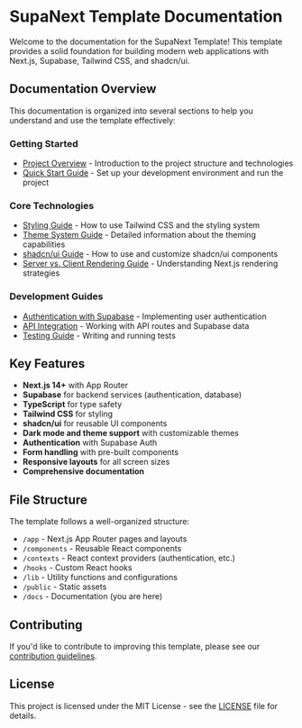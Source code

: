 # SupaNext Template Documentation

Welcome to the documentation for the SupaNext Template! This template provides a solid foundation for building modern web applications with Next.js, Supabase, Tailwind CSS, and shadcn/ui.

## Documentation Overview

This documentation is organized into several sections to help you understand and use the template effectively:

### Getting Started
- [Project Overview](./project-overview.md) - Introduction to the project structure and technologies
- [Quick Start Guide](./quick-start.md) - Set up your development environment and run the project

### Core Technologies
- [Styling Guide](./styling-guide.md) - How to use Tailwind CSS and the styling system
- [Theme System Guide](./theme-system-guide.md) - Detailed information about the theming capabilities
- [shadcn/ui Guide](./shadcn-ui-guide.md) - How to use and customize shadcn/ui components
- [Server vs. Client Rendering Guide](./ssr-guide.md) - Understanding Next.js rendering strategies

### Development Guides
- [Authentication with Supabase](./auth-guide.md) - Implementing user authentication
- [API Integration](./api-guide.md) - Working with API routes and Supabase data
- [Testing Guide](./testing-guide.md) - Writing and running tests

## Key Features

- **Next.js 14+** with App Router
- **Supabase** for backend services (authentication, database)
- **TypeScript** for type safety
- **Tailwind CSS** for styling
- **shadcn/ui** for reusable UI components
- **Dark mode and theme support** with customizable themes
- **Authentication** with Supabase Auth
- **Form handling** with pre-built components
- **Responsive layouts** for all screen sizes
- **Comprehensive documentation**

## File Structure

The template follows a well-organized structure:

- `/app` - Next.js App Router pages and layouts
- `/components` - Reusable React components
- `/contexts` - React context providers (authentication, etc.)
- `/hooks` - Custom React hooks
- `/lib` - Utility functions and configurations
- `/public` - Static assets
- `/docs` - Documentation (you are here)

## Contributing

If you'd like to contribute to improving this template, please see our [contribution guidelines](../CONTRIBUTING.md).

## License

This project is licensed under the MIT License - see the [LICENSE](../LICENSE) file for details.